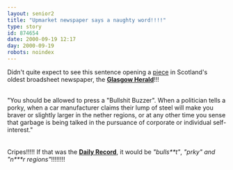 ```yaml
---
layout: senior2
title: "Upmarket newspaper says a naughty word!!!!"
type: story
id: 874654
date: 2000-09-19 12:17
day: 2000-09-19
robots: noindex
---
```

Didn't quite expect to see this sentence opening a <a href="http://www.theherald.co.uk/opinion/beattie/archive/15-8-19100-21-5-16.html">piece</a> in Scotland's oldest broadsheet newspaper, the <a href="http://www.theherald.co.uk/"><b>Glasgow Herald</b></a>!!!<br/> <br/><div class="quote">"You should be allowed to press a "Bullshit Buzzer".  When a politician tells a porky, when a car manufacturer claims their lump of steel will make you braver or slightly larger in the nether regions, or at any other time you sense that garbage is being talked in the pursuance of corporate or individual self-interest."</div> <br/> <br/>Cripes!!!!! If that was the <a href="http://www.record-mail.co.uk/"><b>Daily Record</b></a>, it would be <i>"bulls**t"</i>, <i>"p*rky"</i> and <i>"n****r regions"</i>!!!!!!!!
